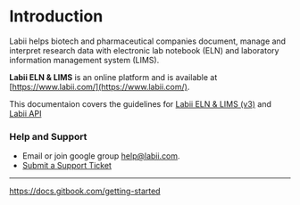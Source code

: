 # Introduction

Labii helps biotech and pharmaceutical companies document, manage and interpret research data with electronic lab notebook (ELN) and laboratory information management system (LIMS).

**Labii ELN & LIMS** is an online platform and is available at [https://www.labii.com/](https://www.labii.com/).

This documentaion covers the guidelines for [Labii ELN & LIMS (v3)](https://v3.labii.com) and [Labii API](https://api.labii.com)

### Help and Support

* Email or join google group help@labii.com.
* [Submit a Support Ticket]()

---
https://docs.gitbook.com/getting-started
